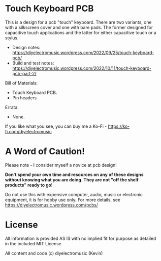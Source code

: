 # Touch Keyboard PCB

This is a design for a pcb "touch" keyboard. There are two variants, one with a silkscreen cover and one with bare pads.  The former designed for capacitive touch applications and the latter for either capacitive touch or a stylus.

- Design notes: https://diyelectromusic.wordpress.com/2022/09/25/touch-keyboard-pcb/
- Build and test notes: https://diyelectromusic.wordpress.com/2022/10/11/touch-keyboard-pcb-part-2/

Bill of Materials:
- Touch Keyboard PCB.
- Pin headers

Errata:
- None.

If you like what you see, you can buy me a Ko-Fi - https://ko-fi.com/diyelectromusic

#  A Word of Caution!

Please note - I consider myself a novice at pcb design!

**Don't spend your own time and resources on any of these designs without knowing what you are doing.  They are not "off the shelf products" ready to go!**

Do not use this with expensive computer, audio, music or electronic equipment, it is for hobby use only.  For more details, see https://diyelectromusic.wordpress.com/pcbs/

# License

All information is provided AS IS with no implied fit for purpose as detailed in the included MIT License.

All content and code (c) diyelectromusic (Kevin)
